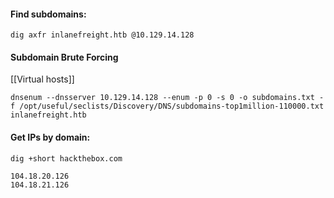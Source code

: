 #### Find subdomains:
```shell
dig axfr inlanefreight.htb @10.129.14.128
```

#### Subdomain Brute Forcing
[[Virtual hosts]]
```shell
dnsenum --dnsserver 10.129.14.128 --enum -p 0 -s 0 -o subdomains.txt -f /opt/useful/seclists/Discovery/DNS/subdomains-top1million-110000.txt inlanefreight.htb
```

#### Get IPs by domain:
```shell
dig +short hackthebox.com

104.18.20.126
104.18.21.126
```




